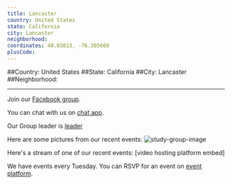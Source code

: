 ```yaml
---
title: Lancaster
country: United States
state: California
city: Lancaster
neighborhood: 
coordinates: 40.03813, -76.305669
plusCode:
---
```


##Country: United States
##State: California
##City: Lancaster
##Neighborhood: 
*****
Join our [Facebook group](https://www.facebook.com/groups/free.code.camp.lancaster.ca).

You can chat with us on [chat app]().

Our Group leader is [leader]()

Here are some pictures from our recent events:
![study-group-image]()

Here's a stream of one of our recent events:
[video hosting platform embed]

We have events every Tuesday. You can RSVP for an event on [event platform]().
